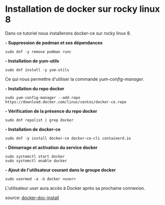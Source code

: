 # Installation de docker sur rocky linux 8
Dans ce tutoriel nous installerons docker-ce sur rocky linux 8.

**- Suppression de podman et ses dépendances**
```
sudo dnf -y remove podman runc
```

**- Installation de yum-utils**
```
sudo dnf install -y yum-utils
```

Ce qui nous permettre d'utiliser la commande *yum-config-manager*.

**- Installation du repo docker**
```
sudo yum-config-manager --add-repo https://download.docker.com/linux/centos/docker-ce.repo
```

**- Vérification de la présence du repo docker**
```
sudo dnf repolist | grep docker
```

**- Installation de docker-ce**
```
sudo dnf -y install docker-ce docker-ce-cli containerd.io
```

**- Démarrage et activation du service docker**
```
sudo systemctl start docker
sudo systemctl enable docker
```

**- Ajout de l'utilisateur courant dans le groupe docker**
```
sudo usermod -a -G docker <user>
```

L'utilisateur *user* aura accès à Docker après sa prochaine connexion.

source: [docker-doc-install](https://docs.docker.com/engine/install/centos/)